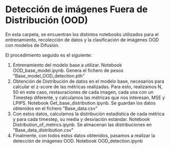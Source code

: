 ﻿# Detección de imágenes Fuera de Distribución (OOD)
En esta carpeta, se encuentran los distintos notebooks utilizados para el entrenamiento, recolección de datos y la clasificación de imágenes OOD con modelos de Difusión.

El procedimiento seguido es el siguiente:
1. Entrenamiento del modelo base a utilizar. Notebook OOD_base_model.ipynb. Genera el fichero de pesos "Base_model_OOD_detection.pth"
2. Obtención de Distribución de datos en el modelo base, necesarios para calcular el z-score de las métricas realizadas. Para esto, realizamos N, 50 en este caso, restauraciones de cada imagen, cada una con un Timestep diferente, y calculamos las métricas que nos interesan, MSE y LPIPS. Notebook Get_base_distribution.ipynb. Se guardan los datos obtenidos en el fichero "Base_data.csv"
3. Con estos datos, calculamos la distribución estadística de cada métrica y para cada timestep, su media y desviación estándar. Notebook Distribution_of_metrics.ipynb. Se almacenan las distribuciones en "Base_data_distribution.csv"
4. Finalmente, con todos estos datos obtenidos, pasamos a realizar la detección de imágenes OOD. Notebook OOD_detection.ipynb
